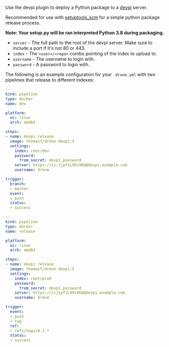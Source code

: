 Use the devpi plugin to deploy a Python package to a [devpi](http://doc.devpi.net) server.

Recommended for use with
[setuptools_scm](https://pypi.org/project/setuptools-scm/) for a simple python
package release process.

**Note: Your setup.py will be ran interpreted Python 3.8 during packaging.**

* `server` - The full path to the root of the devpi server. Make sure to include a port if it's not 80 or 443.
* `index` - The ``<user>/<repo>`` combo pointing of the index to upload to.
* `username` - The username to login with.
* `password` - A password to login with.

The following is an example configuration for your `.drone.yml` with two
pipelines that release to different indexes:

```yaml
---
kind: pipeline
type: docker
name: dev

platform:
  os: linux
  arch: amd64

steps:
- name: devpi release
  image: thomasf/drone-devpi:5
  settings:
    index: root/dev
    password:
      from_secret: devpi_password
    server: https://ci:Jjpf1L99i96Q@devpi.example.com
    username: drone

trigger:
  branch:
  - master
  event:
  - push
  status:
  - success

---
kind: pipeline
type: docker
name: release

platform:
  os: linux
  arch: amd64

steps:
- name: devpi release
  image: thomasf/drone-devpi:5
  settings:
    index: root/prod
    password:
      from_secret: devpi_password
    server: https://ciJjpf1L99i96Q@devpi.example.com
    username: drone

trigger:
  event:
  - push
  - tag
  ref:
  - refs/tags/0.1.*
  status:
  - success
```
